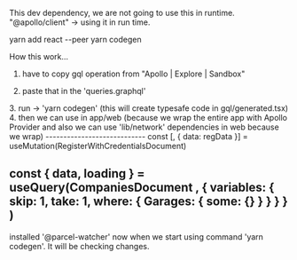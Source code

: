 This dev dependency, we are not going to use this in runtime.
"@apollo/client" -> using it in run time.

yarn add react --peer
yarn codegen

How this work...
1. have to copy gql operation from "Apollo | Explore | Sandbox"

2. paste that in the 'queries.graphql'

<created script in package.json for codegen>
3. run -> 'yarn codegen' (this will create typesafe code in gql/generated.tsx)
4. then we can use in app/web (because we wrap the entire app with Apollo Provider and also we can use 'lib/network' dependencies in web because we wrap)
----------------------------
 const [, { data: regData }] = useMutation(RegisterWithCredentialsDocument)

  const { data, loading } = useQuery(CompaniesDocument , {
     variables: { skip: 1, take: 1, where: { Garages: { some: {} } } }
     }
  )
----------------------------

installed '@parcel-watcher' now when we start using command 'yarn codegen'. It will be checking changes.
